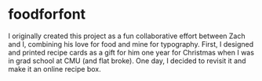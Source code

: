 # foodforfont
I originally created this project as a fun collaborative effort between Zach and I, combining his love for food and mine for typography. First, I designed and printed recipe cards as a gift for him one year for Christmas when I was in grad school at CMU (and flat broke). One day, I decided to revisit it and make it an online recipe box. 
